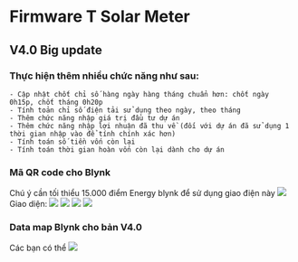 # Firmware T Solar Meter
## V4.0 Big update
### Thực hiện thêm nhiều chức năng như sau:
	- Cập nhật chốt chỉ số hàng ngày hàng tháng chuẩn hơn: chốt ngày 0h15p, chốt tháng 0h20p
	- Tính toản chỉ số điện tải sử dụng theo ngày, theo tháng
	- Thêm chức năng nhập giá trị đầu tư dự án
	- Thêm chức năng nhập lợi nhuận đã thu về (đối với dự án đã sử dụng 1 thời gian nhập vào để tính chính xác hơn)
	- Tính toán số tiền vốn còn lại
	- Tính toán thời gian hoàn vốn còn lại dành cho dự án

### Mã QR code cho Blynk
Chú ý cần tối thiểu 15.000 điểm Energy blynk để sử dụng giao điện này 
<img src="https://github.com/Tpro4391/Solar-meter/blob/master/Anh/QR-V4.0.png">
Giao diện:
<img src="https://github.com/Tpro4391/Solar-meter/blob/master/Anh/1.jpg">
<img src="https://github.com/Tpro4391/Solar-meter/blob/master/Anh/2.jpg">
<img src="https://github.com/Tpro4391/Solar-meter/blob/master/Anh/3.jpg">
<img src="https://github.com/Tpro4391/Solar-meter/blob/master/Anh/4.jpg">

### Data map Blynk cho bản V4.0
Các bạn có thể
<img src="https://github.com/Tpro4391/Solar-meter/blob/master/Anh/map-blynk-4.0.jpg">



